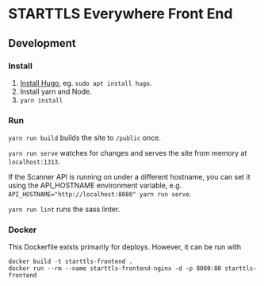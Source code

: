 # STARTTLS Everywhere Front End

## Development

### Install

1. [Install Hugo](https://gohugo.io/getting-started/installing/), eg. `sudo apt install hugo`.
2. Install yarn and Node.
3. `yarn install`

### Run

`yarn run build` builds the site to `/public` once.

`yarn run serve` watches for changes and serves the site from memory at `localhost:1313`.

If the Scanner API is running on under a different hostname, you can set it using the API_HOSTNAME environment variable, e.g. `API_HOSTNAME="http://localhost:8080" yarn run serve`.

`yarn run lint` runs the sass linter.

### Docker

This Dockerfile exists primarily for deploys. However, it can be run with
```
docker build -t starttls-frontend .
docker run --rm --name starttls-frontend-nginx -d -p 8080:80 starttls-frontend
```
